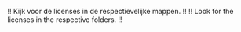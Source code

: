 !! Kijk voor de licenses in de respectievelijke mappen. !!
!! Look for the licenses in the respective folders. !!
